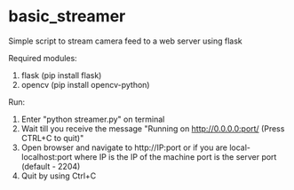 # basic_streamer
Simple script to stream camera feed to a web server using flask

Required modules:
1. flask (pip install flask)
2. opencv (pip install opencv-python)

Run:
1. Enter "python streamer.py" on terminal
2. Wait till you receive the message "Running on http://0.0.0.0:port/ (Press CTRL+C to quit)"
3. Open browser and navigate to http://IP:port or if you are local- localhost:port
   where IP is the IP of the machine
         port is the server port (default - 2204)
4. Quit by using Ctrl+C
